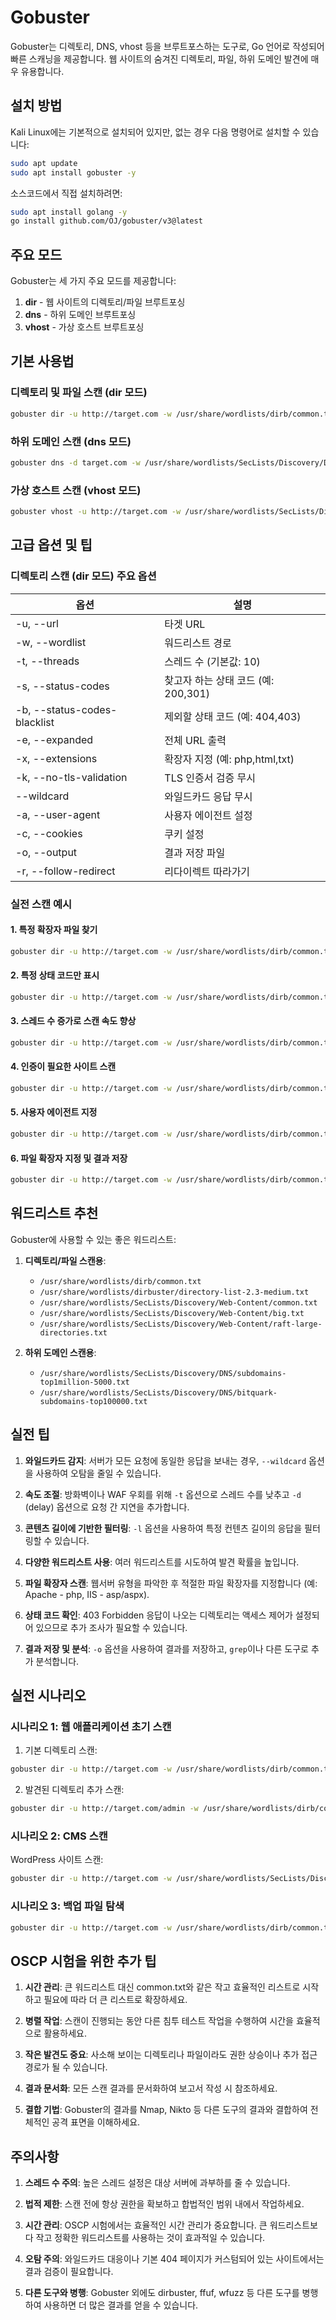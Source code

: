 # Gobuster

Gobuster는 디렉토리, DNS, vhost 등을 브루트포스하는 도구로, Go 언어로 작성되어 빠른 스캐닝을 제공합니다. 웹 사이트의 숨겨진 디렉토리, 파일, 하위 도메인 발견에 매우 유용합니다.

## 설치 방법

Kali Linux에는 기본적으로 설치되어 있지만, 없는 경우 다음 명령어로 설치할 수 있습니다:

```bash
sudo apt update
sudo apt install gobuster -y
```

소스코드에서 직접 설치하려면:

```bash
sudo apt install golang -y
go install github.com/OJ/gobuster/v3@latest
```

## 주요 모드

Gobuster는 세 가지 주요 모드를 제공합니다:

1. **dir** - 웹 사이트의 디렉토리/파일 브루트포싱
2. **dns** - 하위 도메인 브루트포싱
3. **vhost** - 가상 호스트 브루트포싱

## 기본 사용법

### 디렉토리 및 파일 스캔 (dir 모드)

```bash
gobuster dir -u http://target.com -w /usr/share/wordlists/dirb/common.txt
```

### 하위 도메인 스캔 (dns 모드)

```bash
gobuster dns -d target.com -w /usr/share/wordlists/SecLists/Discovery/DNS/subdomains-top1million-5000.txt
```

### 가상 호스트 스캔 (vhost 모드)

```bash
gobuster vhost -u http://target.com -w /usr/share/wordlists/SecLists/Discovery/DNS/subdomains-top1million-5000.txt
```

## 고급 옵션 및 팁

### 디렉토리 스캔 (dir 모드) 주요 옵션

| 옵션                         | 설명                                |
| ---------------------------- | ----------------------------------- |
| -u, --url                    | 타겟 URL                            |
| -w, --wordlist               | 워드리스트 경로                     |
| -t, --threads                | 스레드 수 (기본값: 10)              |
| -s, --status-codes           | 찾고자 하는 상태 코드 (예: 200,301) |
| -b, --status-codes-blacklist | 제외할 상태 코드 (예: 404,403)      |
| -e, --expanded               | 전체 URL 출력                       |
| -x, --extensions             | 확장자 지정 (예: php,html,txt)      |
| -k, --no-tls-validation      | TLS 인증서 검증 무시                |
| --wildcard                   | 와일드카드 응답 무시                |
| -a, --user-agent             | 사용자 에이전트 설정                |
| -c, --cookies                | 쿠키 설정                           |
| -o, --output                 | 결과 저장 파일                      |
| -r, --follow-redirect        | 리다이렉트 따라가기                 |

### 실전 스캔 예시

#### 1. 특정 확장자 파일 찾기

```bash
gobuster dir -u http://target.com -w /usr/share/wordlists/dirb/common.txt -x php,html,txt,bak
```

#### 2. 특정 상태 코드만 표시

```bash
gobuster dir -u http://target.com -w /usr/share/wordlists/dirb/common.txt -s 200,301,302
```

#### 3. 스레드 수 증가로 스캔 속도 향상

```bash
gobuster dir -u http://target.com -w /usr/share/wordlists/dirb/common.txt -t 50
```

#### 4. 인증이 필요한 사이트 스캔

```bash
gobuster dir -u http://target.com -w /usr/share/wordlists/dirb/common.txt -U username -P password
```

#### 5. 사용자 에이전트 지정

```bash
gobuster dir -u http://target.com -w /usr/share/wordlists/dirb/common.txt -a "Mozilla/5.0 (Windows NT 10.0; Win64; x64)"
```

#### 6. 파일 확장자 지정 및 결과 저장

```bash
gobuster dir -u http://target.com -w /usr/share/wordlists/dirb/common.txt -x php,html -o gobuster_results.txt
```

## 워드리스트 추천

Gobuster에 사용할 수 있는 좋은 워드리스트:

1. **디렉토리/파일 스캔용**:

   - `/usr/share/wordlists/dirb/common.txt`
   - `/usr/share/wordlists/dirbuster/directory-list-2.3-medium.txt`
   - `/usr/share/wordlists/SecLists/Discovery/Web-Content/common.txt`
   - `/usr/share/wordlists/SecLists/Discovery/Web-Content/big.txt`
   - `/usr/share/wordlists/SecLists/Discovery/Web-Content/raft-large-directories.txt`

2. **하위 도메인 스캔용**:
   - `/usr/share/wordlists/SecLists/Discovery/DNS/subdomains-top1million-5000.txt`
   - `/usr/share/wordlists/SecLists/Discovery/DNS/bitquark-subdomains-top100000.txt`

## 실전 팁

1. **와일드카드 감지**: 서버가 모든 요청에 동일한 응답을 보내는 경우, `--wildcard` 옵션을 사용하여 오탐을 줄일 수 있습니다.

2. **속도 조절**: 방화벽이나 WAF 우회를 위해 `-t` 옵션으로 스레드 수를 낮추고 `-d` (delay) 옵션으로 요청 간 지연을 추가합니다.

3. **콘텐츠 길이에 기반한 필터링**: `-l` 옵션을 사용하여 특정 컨텐츠 길이의 응답을 필터링할 수 있습니다.

4. **다양한 워드리스트 사용**: 여러 워드리스트를 시도하여 발견 확률을 높입니다.

5. **파일 확장자 스캔**: 웹서버 유형을 파악한 후 적절한 파일 확장자를 지정합니다 (예: Apache - php, IIS - asp/aspx).

6. **상태 코드 확인**: 403 Forbidden 응답이 나오는 디렉토리는 액세스 제어가 설정되어 있으므로 추가 조사가 필요할 수 있습니다.

7. **결과 저장 및 분석**: `-o` 옵션을 사용하여 결과를 저장하고, `grep`이나 다른 도구로 추가 분석합니다.

## 실전 시나리오

### 시나리오 1: 웹 애플리케이션 초기 스캔

1. 기본 디렉토리 스캔:

```bash
gobuster dir -u http://target.com -w /usr/share/wordlists/dirb/common.txt -o initial_scan.txt
```

2. 발견된 디렉토리 추가 스캔:

```bash
gobuster dir -u http://target.com/admin -w /usr/share/wordlists/dirb/common.txt -x php -o admin_dir_scan.txt
```

### 시나리오 2: CMS 스캔

WordPress 사이트 스캔:

```bash
gobuster dir -u http://target.com -w /usr/share/wordlists/SecLists/Discovery/Web-Content/CMS/wordpress.txt
```

### 시나리오 3: 백업 파일 탐색

```bash
gobuster dir -u http://target.com -w /usr/share/wordlists/dirb/common.txt -x bak,old,backup,txt,conf,cfg -o backup_search.txt
```

## OSCP 시험을 위한 추가 팁

1. **시간 관리**: 큰 워드리스트 대신 common.txt와 같은 작고 효율적인 리스트로 시작하고 필요에 따라 더 큰 리스트로 확장하세요.

2. **병렬 작업**: 스캔이 진행되는 동안 다른 침투 테스트 작업을 수행하여 시간을 효율적으로 활용하세요.

3. **작은 발견도 중요**: 사소해 보이는 디렉토리나 파일이라도 권한 상승이나 추가 접근 경로가 될 수 있습니다.

4. **결과 문서화**: 모든 스캔 결과를 문서화하여 보고서 작성 시 참조하세요.

5. **결합 기법**: Gobuster의 결과를 Nmap, Nikto 등 다른 도구의 결과와 결합하여 전체적인 공격 표면을 이해하세요.

## 주의사항

1. **스레드 수 주의**: 높은 스레드 설정은 대상 서버에 과부하를 줄 수 있습니다.

2. **법적 제한**: 스캔 전에 항상 권한을 확보하고 합법적인 범위 내에서 작업하세요.

3. **시간 관리**: OSCP 시험에서는 효율적인 시간 관리가 중요합니다. 큰 워드리스트보다 작고 정확한 워드리스트를 사용하는 것이 효과적일 수 있습니다.

4. **오탐 주의**: 와일드카드 대응이나 기본 404 페이지가 커스텀되어 있는 사이트에서는 결과 검증이 필요합니다.

5. **다른 도구와 병행**: Gobuster 외에도 dirbuster, ffuf, wfuzz 등 다른 도구를 병행하여 사용하면 더 많은 결과를 얻을 수 있습니다.
